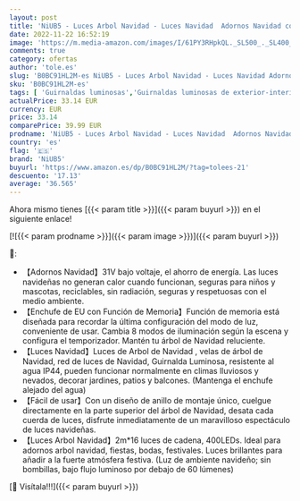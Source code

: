 ```yaml
---
layout: post
title: 'NiUB5 - Luces Arbol Navidad - Luces Navidad  Adornos Navidad con 2m 16 Cadena de Luces / 8 Modos / 400 LEDs'
date: 2022-11-22 16:52:19
image: 'https://m.media-amazon.com/images/I/61PY3RHpkQL._SL500_._SL400_.jpg'
comments: true
category: ofertas
author: 'tole.es'
slug: 'B0BC91HL2M-es NiUB5 - Luces Arbol Navidad - Luces Navidad Adornos...'
sku: 'B0BC91HL2M-es'
tags: [ 'Guirnaldas luminosas','Guirnaldas luminosas de exterior-interior','Iluminación','navidad','niub5','🇪🇸', ]
actualPrice: 33.14 EUR
currency: EUR
price: 33.14
comparePrice: 39.99 EUR
prodname: 'NiUB5 - Luces Arbol Navidad - Luces Navidad  Adornos Navidad con 2m 16 Cadena de Luces / 8 Modos / 400 LEDs'
country: 'es'
flag: '🇪🇸'
brand: 'NiUB5'
buyurl: 'https://www.amazon.es/dp/B0BC91HL2M/?tag=tolees-21'
descuento: '17.13'
average: '36.565'
---
```


Ahora mismo tienes [{{< param title >}}]({{< param buyurl >}}) en el siguiente enlace!

[![{{< param prodname >}}]({{< param image >}})]({{< param buyurl >}})

🔎:

- 【Adornos Navidad】31V bajo voltaje, el ahorro de energía. Las luces navideñas no generan calor cuando funcionan, seguras para niños y mascotas, reciclables, sin radiación, seguras y respetuosas con el medio ambiente.
- 【Enchufe de EU con Función de Memoria】Función de memoria está diseñada para recordar la última configuración del modo de luz, conveniente de usar. Cambia 8 modos de iluminación según la escena y configura el temporizador. Mantén tu árbol de Navidad reluciente.
- 【Luces Navidad】Luces de Arbol de Navidad , velas de árbol de Navidad, red de luces de Navidad, Guirnalda Luminosa, resistente al agua IP44, pueden funcionar normalmente en climas lluviosos y nevados, decorar jardines, patios y balcones. (Mantenga el enchufe alejado del agua)
- 【Fácil de usar】Con un diseño de anillo de montaje único, cuelgue directamente en la parte superior del árbol de Navidad, desata cada cuerda de luces, disfrute inmediatamente de un maravilloso espectáculo de luces navideñas.
- 【Luces Arbol Navidad】2m*16 luces de cadena, 400LEDs. Ideal para adornos arbol navidad, fiestas, bodas, festivales. Luces brillantes para añadir a la fuerte atmósfera festiva. (Luz de ambiente navideño; sin bombillas, bajo flujo luminoso por debajo de 60 lúmenes)

[🛒 Visítala!!!]({{< param buyurl >}})
